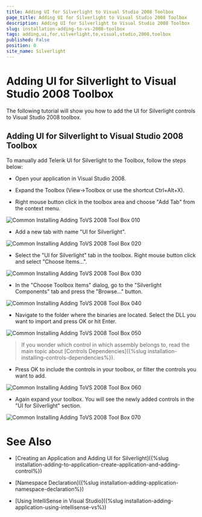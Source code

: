 ```yaml
---
title: Adding UI for Silverlight to Visual Studio 2008 Toolbox
page_title: Adding UI for Silverlight to Visual Studio 2008 Toolbox
description: Adding UI for Silverlight to Visual Studio 2008 Toolbox
slug: installation-adding-to-vs-2008-toolbox
tags: adding,ui,for,silverlight,to,visual,studio,2008,toolbox
published: False
position: 0
site_name: Silverlight
---
```


# Adding UI for Silverlight to Visual Studio 2008 Toolbox

The following tutorial will show you how to add the UI for Silverlight controls to Visual Studio 2008 toolbox.

## Adding UI for Silverlight to Visual Studio 2008 Toolbox

To manually add Telerik UI for Silverlight to the Toolbox, follow the steps below:

* Open your application in Visual Studio 2008.

* Expand the Toolbox (View->Toolbox or use the shortcut Ctrl+Alt+X). 

* Right mouse button click in the toolbox area and choose "Add Tab" from the context menu.

![Common Installing Adding ToVS 2008 Tool Box 010](images/Common_InstallingAddingToVS2008ToolBox_010.png)

* Add a new tab with name "UI for Silverlight".

![Common Installing Adding ToVS 2008 Tool Box 020](images/Common_InstallingAddingToVS2008ToolBox_020.png)

* Select the "UI for Silverlight" tab in the toolbox. Right mouse button click and select "Choose Items...".

![Common Installing Adding ToVS 2008 Tool Box 030](images/Common_InstallingAddingToVS2008ToolBox_030.png)

* In the "Choose Toolbox Items" dialog, go to the "Silverlight Components" tab and press the "Browse..." button.

![Common Installing Adding ToVS 2008 Tool Box 040](images/Common_InstallingAddingToVS2008ToolBox_040.png)

* Navigate to the folder where the binaries are located. Select the DLL you want to import and press OK or hit Enter.

![Common Installing Adding ToVS 2008 Tool Box 050](images/Common_InstallingAddingToVS2008ToolBox_050.png)

>If you wonder which control in which assembly belongs to, read the main topic about [Controls Dependencies]({%slug installation-installing-controls-dependencies%}).

* Press OK to include the controls in your toolbox, or filter the controls you want to add.

![Common Installing Adding ToVS 2008 Tool Box 060](images/Common_InstallingAddingToVS2008ToolBox_060.png)

* Again expand your toolbox. You will see the newly added controls in the "UI for Silverlight" section.

![Common Installing Adding ToVS 2008 Tool Box 070](images/Common_InstallingAddingToVS2008ToolBox_070.png)

# See Also

 * [Creating an Application and Adding UI for Silverlight]({%slug installation-adding-to-application-create-application-and-adding-control%})

 * [Namespace Declaration]({%slug installation-adding-application-namespace-declaration%})

 * [Using IntelliSense in Visual Studio]({%slug installation-adding-application-using-intellisense-vs%})
